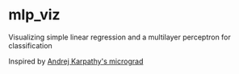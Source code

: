 # mlp_viz
Visualizing simple linear regression and a multilayer perceptron for classification

Inspired by [Andrej Karpathy's micrograd](https://github.com/EurekaLabsAI/micrograd)
